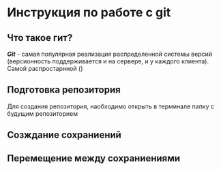# Инструкция по работе с git

## Что такое гит?
***Git*** - самая популярная реализация распределенной системы версий (версионность поддерживается и на сервере, и у каждого клиента). Самой распростарнной ()

## Подготовка репозитория 
Для создания репозитория, наобходимо открыть в терминале папку с будущим репозиторием 
## Созждание сохраниений 

## Перемещение между сохраниениями